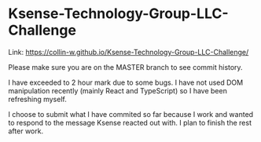# Ksense-Technology-Group-LLC-Challenge

Link: https://collin-w.github.io/Ksense-Technology-Group-LLC-Challenge/

Please make sure you are on the MASTER branch to see commit history.

I have exceeded to 2 hour mark due to some bugs. I have not used DOM manipulation recently (mainly React and TypeScript) so I have been refreshing myself.

I choose to submit what I have commited so far because I work and wanted to respond to the message Ksense reacted out with. I plan to finish the rest after work.
